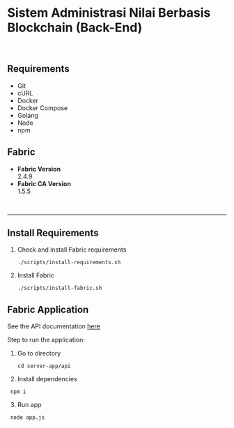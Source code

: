 # Sistem Administrasi Nilai Berbasis Blockchain (Back-End)

<br>

## Requirements

- Git
- cURL
- Docker
- Docker Compose
- Golang
- Node
- npm
<!-- - Python -->


## Fabric

- **Fabric Version** \
  2.4.9
- **Fabric CA Version** \
  1.5.5

<br>


---

## Install Requirements

1. Check and install Fabric requirements
   ```
   ./scripts/install-requirements.sh
   ```

2. Install Fabric
   ```
   ./scripts/install-fabric.sh
   ```
   
## Fabric Application
See the API documentation [here](https://documenter.getpostman.com/view/15252427/2s93RRwtez)

Step to run the application:

1. Go to directory
   ```
   cd server-app/api
   ```

2. Install dependencies
  ```
   npm i
  ```

3. Run app
  ```
   node app.js
  ```



